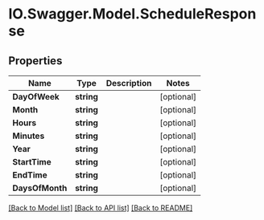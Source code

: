 # IO.Swagger.Model.ScheduleResponse
## Properties

Name | Type | Description | Notes
------------ | ------------- | ------------- | -------------
**DayOfWeek** | **string** |  | [optional] 
**Month** | **string** |  | [optional] 
**Hours** | **string** |  | [optional] 
**Minutes** | **string** |  | [optional] 
**Year** | **string** |  | [optional] 
**StartTime** | **string** |  | [optional] 
**EndTime** | **string** |  | [optional] 
**DaysOfMonth** | **string** |  | [optional] 

[[Back to Model list]](../README.md#documentation-for-models) [[Back to API list]](../README.md#documentation-for-api-endpoints) [[Back to README]](../README.md)

